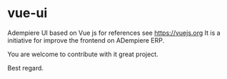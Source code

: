 # vue-ui
Adempiere UI based on Vue js for references see https://vuejs.org
It is a initiative for improve the frontend on ADempiere ERP.

You are welcome to contribute with it great project.

Best regard.

